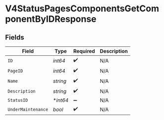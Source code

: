 # V4StatusPagesComponentsGetComponentByIDResponse


## Fields

| Field              | Type               | Required           | Description        |
| ------------------ | ------------------ | ------------------ | ------------------ |
| `ID`               | *int64*            | :heavy_check_mark: | N/A                |
| `PageID`           | *int64*            | :heavy_check_mark: | N/A                |
| `Name`             | *string*           | :heavy_check_mark: | N/A                |
| `Description`      | *string*           | :heavy_check_mark: | N/A                |
| `StatusID`         | **int64*           | :heavy_minus_sign: | N/A                |
| `UnderMaintenance` | *bool*             | :heavy_check_mark: | N/A                |